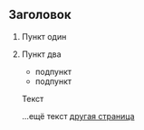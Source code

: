 ## Заголовок

1. Пункт один

2. Пункт два

    - подпункт
    - подпункт


    Текст

    ...ещё текст [другая страница](page1.md)
